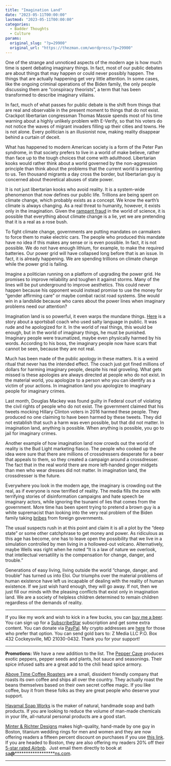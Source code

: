 ```yaml
---
title: "Imagination Land"
date: "2023-05-11T00:00:00"
lastmod: "2023-05-11T00:00:00"
categories:
  - Badder Thoughts
  - Culture
params:
  original_slug: "?p=29900"
  original_url: "https://thezman.com/wordpress/?p=29900"
---
```


One of the strange and unnoticed aspects of the modern age is how much
time is spent debating imaginary things. In fact, most of our public
debates are about things that may happen or could never possibly happen.
The things that are actually happening get very little attention. In
some cases, like the ongoing criminal operations of the Biden family,
the only people discussing them are “conspiracy theorists”, a term that
has been transformed to describe imaginary villains.

In fact, much of what passes for public debate is the shift from things
that are real and observable in the present moment to things that do not
exist. Crackpot libertarian congressman Thomas Massie spends most of his
time warning about a highly unlikely problem with E-Verify, so that his
voters do not notice the waves of migrant invaders filling up their
cities and towns. He is not alone. Every politician is an illusionist
now, making reality disappear behind a curtain of deceit.

What has happened to modern American society is a form of the Peter Pan
syndrome, in that society prefers to live in a world of make believe,
rather than face up to the tough choices that come with adulthood.
Libertarian kooks would rather think about a world governed by the
non-aggression principle than think about the problems that the current
world is presenting to us. Ten thousand migrants a day cross the border,
but libertarian guy is concerned about theoretical abuses of state
power.

It is not just libertarian kooks who avoid reality. It is a system-wide
phenomenon that now defines our public life. Trillions are being spent
on climate change, which probably exists as a concept. We know the
earth’s climate is always changing. As a real threat to humanity,
however, it exists only in the imagination. Given the <a
href="https://www.science.org/content/article/fake-scientific-papers-are-alarmingly-common"
rel="noopener" target="_blank">rampant fraud</a> in the world of
science, it is possible that everything about climate change is a lie,
yet we are pretending that it is a real as a rose bush.

To fight climate change, governments are putting mandates on carmakers
to force them to make electric cars. The people who produced this
mandate have no idea if this makes any sense or is even possible. In
fact, it is not possible. We do not have enough lithium, for example, to
make the required batteries. Our power grid will have collapsed long
before that is an issue. In fact, it is already happening. We are
spending trillions on climate change while the power grid is failing.

Imagine a politician running on a platform of upgrading the power grid.
He promises to improve reliability and toughen it against storms. Many
of the lines will be put underground to improve aesthetics. This could
never happen because his opponent would instead promise to use the money
for “gender affirming care” or maybe combat racist road systems. She
would win in a landslide because who cares about the power lines when
imaginary problems need our attention?

Imagination land is so powerful, it even warps the mundane things. <a
href="https://www.cbssports.com/college-basketball/news/west-virginia-suspends-coach-bob-huggins-reduces-salary-1-million-for-using-homophobic-slur-on-radio/"
rel="noopener" target="_blank">Here</a> is a story about a sportsball
coach who used salty language in public. It was rude and he apologized
for it. In the world of real things, this would be enough, but in the
world of imaginary things, he must be punished. Imaginary people were
traumatized, maybe even physically harmed by his words. According to his
boss, the imaginary people now have scars that cannot be seen, because
they are not real.

Much has been made of the public apology in these matters. It is a weird
ritual that never has the intended effect. The coach just got fined
millions of dollars for harming imaginary people, despite his real
groveling. What gets missed is these apologies are always directed at
people who do not exist. In the material world, you apologize to a
person who you can identify as a victim of your actions. In imagination
land you apologize to imaginary people for imaginary crimes.

Last month, Douglas Mackey was found guilty in Federal court of
violating the civil rights of people who do not exist. The government
claimed that his tweets mocking Hillary Clinton voters in 2016 harmed
these people. They produced no one claiming to have been harmed by these
tweets. They did not establish that such a harm was even possible, but
that did not matter. In imagination land, anything is possible. When
anything is possible, you go to jail for imaginary crimes.

Another example of how imagination land now crowds out the world of
reality is the Bud Light marketing fiasco. The people who cooked up the
idea were sure that there are millions of crossdressers desperate for a
beer that appeals to them, so they created a campaign around a
crossdresser. The fact that in the real world there are more left-handed
ginger midgets than men who wear dresses did not matter. In imagination
land, the crossdresser is the future.

Everywhere you look in the modern age, the imaginary is crowding out the
real, as if everyone is now terrified of reality. The media fills the
zone with terrifying stories of disinformation campaigns and hate speech
be imaginary actors, while ignoring the tsunami of lies that comes from
the government. More time has been spent trying to pretend a brown guy
is a white supremacist than looking into the very real problem of the
Biden family taking <a
href="https://www.cnn.com/2023/05/10/politics/comer-bank-records-biden-family-members-payments-foreign-entities/index.html"
rel="noopener" target="_blank">bribes</a> from foreign governments.

The usual suspects rush in at this point and claim it is all a plot by
the “deep state” or some other catchphrase to get money and power. As
ridiculous as this age has become, one has to leave open the possibility
that we live in a simulation controlled by men living in a hollowed-out
volcano. Alternatively, maybe Wells was right when he noted “It is a law
of nature we overlook, that intellectual versatility is the compensation
for change, danger, and trouble.”

Generations of easy living, living outside the world “change, danger,
and trouble” has turned us into Eloi. Our triumphs over the material
problems of human existence have left us incapable of dealing with the
reality of human existence. If we just wish hard enough, they will go
away. If not, then we just fill our minds with the pleasing conflicts
that exist only in imagination land. We are a society of helpless
children determined to remain children regardless of the demands of
reality.

------------------------------------------------------------------------

If you like my work and wish to kick in a few bucks, you can
<a href="https://www.buymeacoffee.com/mujolulu" rel="noopener"
target="_blank">buy me a beer</a>. You can sign up for a
<a href="https://www.subscribestar.com/the-z-blog" rel="noopener"
target="_blank">SubscribeStar</a> subscription and get some extra
content. You can donate via <a
href="https://www.paypal.com/donate/?cmd=_s-xclick&amp;hosted_button_id=UDAS2Q8JYA6CN&amp;source=url"
rel="noopener" target="_blank">PayPal</a>. My crypto addresses are
<a href="https://thezman.com/wordpress/?page_id=22713" rel="noopener"
target="_blank">here</a> for those who prefer that option. You can send
gold bars to: Z Media LLC P.O. Box 432 Cockeysville, MD 21030-0432.
Thank you for your support!

------------------------------------------------------------------------

**Promotions:** We have a new addition to the list. The
<a href="https://peppercave.com/shop/ols/products" rel="noopener"
target="_blank">Pepper Cave</a> produces exotic peppers, pepper seeds
and plants, hot sauce and seasonings. Their spice infused salts are a
great add to the chili head spice armory.

<a href="https://abovetimecoffee.com/" rel="noopener"
target="_blank">Above Time Coffee Roasters</a> are a small, dissident
friendly company that roasts its own coffee and ships all over the
country. They actually roast the beans themselves based on their own
secret coffee magic. If you like coffee, buy it from these folks as they
are great people who deserve your support.

<a href="https://havamalsoapworks.com/" rel="noopener"
target="_blank">Havamal Soap Works</a> is the maker of natural, handmade
soap and bath products. If you are looking to reduce the volume of
man-made chemicals in your life, all-natural personal products are a
good start.

<a href="https://www.minterandrichterdesigns.com/"
rel="noreferrer nofollow noopener" target="_blank">Minter &amp; Richter
Designs</a> makes high-quality, hand-made by one guy in Boston, titanium
wedding rings for men and women and they are now offering readers a
fifteen percent discount on purchases if you use
<a href="https://www.minterandrichterdesigns.com/discount/ZMAN"
rel="noreferrer nofollow noopener" target="_blank">this link</a>.
<span class="highlight"><span class="colour"><span class="font"><span class="size">If
you are headed to Boston, they are also offering my readers 20% off
their <a
href="https://www.airbnb.com/users/7988017/listings?user_id=7988017&amp;s=3"
rel="noopener noreferrer" target="_blank">5-star rated Airbnb</a>.  Just
email them directly to book at
<a href="mailto:sa***@*********************ns.com"
data-original-string="y3Ee9JKjmLR6QZE7FhAgmw==cb78OPOtyPFGG3p6Ax+a9sehyOR6OiSV8HCIote3IfwZr50KOoP7HNT5JgMi4uAr0TM"><span
class="apbct-email-encoder"
data-original-string="jiRLo3IMY6Ui85tOVMkzuA==cb7mZR/Q6ne8JWW99jYEQAOlb0bA715Mhy+Y0Lvn0W1rCXMqp9aDC32r3Ze4mN8NIPJ"
title="This contact has been encoded by Anti-Spam by CleanTalk. Click to decode. To finish the decoding make sure that JavaScript is enabled in your browser.">sa<span
class="apbct-blur">***</span>@<span
class="apbct-blur">*********************</span>ns.com</span></a>.</span></span></span></span>

------------------------------------------------------------------------
